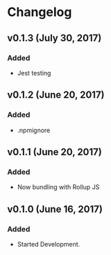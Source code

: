 # Changelog

## v0.1.3 (July 30, 2017)

### Added

- Jest testing

## v0.1.2 (June 20, 2017)

### Added

- .npmignore

## v0.1.1 (June 20, 2017)

### Added

- Now bundling with Rollup JS

## v0.1.0 (June 16, 2017)

### Added

- Started Development.
